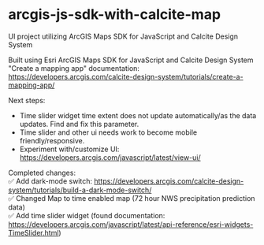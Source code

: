 # arcgis-js-sdk-with-calcite-map
UI project utilizing ArcGIS Maps SDK for JavaScript and Calcite Design System

Built using Esri ArcGIS Maps SDK for JavaScript and Calcite Design System "Create a mapping app" documentation: https://developers.arcgis.com/calcite-design-system/tutorials/create-a-mapping-app/

Next steps:
- Time slider widget time extent does not update automatically/as the data updates. Find and fix this parameter. 
- Time slider and other ui needs work to become mobile friendly/responsive.
- Experiment with/customize UI: https://developers.arcgis.com/javascript/latest/view-ui/

Completed changes: <br>
✅ Add dark-mode switch: https://developers.arcgis.com/calcite-design-system/tutorials/build-a-dark-mode-switch/ <br>
✅ Changed Map to time enabled map (72 hour NWS precipitation prediction data) <br>
✅ Add time slider widget (found documentation: https://developers.arcgis.com/javascript/latest/api-reference/esri-widgets-TimeSlider.html) <br>
